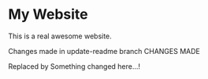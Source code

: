 # My Website

This is a real awesome website. 


Changes made in update-readme branch CHANGES MADE


Replaced by Something changed here...!
